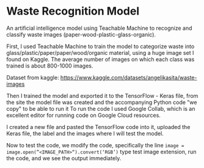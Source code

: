 # Waste Recognition Model
An artificial intelligence model using Teachable Machine to recognize and classify waste images (paper-wood-plastic-glass-organic).

First, I used Teachable Machine to train the model to categorize waste into glass/plastic/paper/paper/wood/organic material, using a huge image set I found on Kaggle. The average number of images on which each class was trained is about 800-1000 images.

Dataset from kaggle: https://www.kaggle.com/datasets/angelikasita/waste-images

Then I trained the model and exported it to the TensorFlow - Keras file, from the site the model file was created and the accompanying Python code "we copy" to be able to run it
To run the code I used Google Collab, which is an excellent editor for running code on Google Cloud resources.

I created a new file and pasted the TensorFlow code into it, uploaded the Keras file, the label and the images where I will test the model.

Now to test the code, we modify the code, specifically the line `image = image.open(”<IMAGE_PATH>“).convert(‘RGB’)` type test image extension, run the code, and we see the output immediately.



